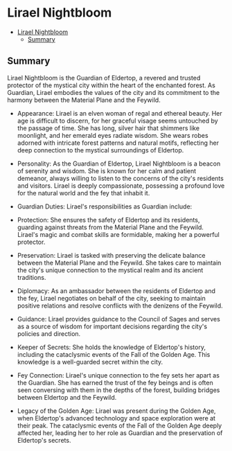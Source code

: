 # Lirael Nightbloom

- [Lirael Nightbloom](#lirael-nightbloom)
  - [Summary](#summary)


## Summary
Lirael Nightbloom is the Guardian of Eldertop, a revered and trusted protector of the mystical city within the heart of the enchanted forest. As Guardian, Lirael embodies the values of the city and its commitment to the harmony between the Material Plane and the Feywild.

- Appearance:
Lirael is an elven woman of regal and ethereal beauty. Her age is difficult to discern, for her graceful visage seems untouched by the passage of time. She has long, silver hair that shimmers like moonlight, and her emerald eyes radiate wisdom. She wears robes adorned with intricate forest patterns and natural motifs, reflecting her deep connection to the mystical surroundings of Eldertop.

- Personality:
As the Guardian of Eldertop, Lirael Nightbloom is a beacon of serenity and wisdom. She is known for her calm and patient demeanor, always willing to listen to the concerns of the city's residents and visitors. Lirael is deeply compassionate, possessing a profound love for the natural world and the fey that inhabit it.

- Guardian Duties: Lirael's responsibilities as Guardian include:

- Protection: She ensures the safety of Eldertop and its residents, guarding against threats from the Material Plane and the Feywild. Lirael's magic and combat skills are formidable, making her a powerful protector.

- Preservation: Lirael is tasked with preserving the delicate balance between the Material Plane and the Feywild. She takes care to maintain the city's unique connection to the mystical realm and its ancient traditions.

- Diplomacy: As an ambassador between the residents of Eldertop and the fey, Lirael negotiates on behalf of the city, seeking to maintain positive relations and resolve conflicts with the denizens of the Feywild.

- Guidance: Lirael provides guidance to the Council of Sages and serves as a source of wisdom for important decisions regarding the city's policies and direction.

- Keeper of Secrets: She holds the knowledge of Eldertop's history, including the cataclysmic events of the Fall of the Golden Age. This knowledge is a well-guarded secret within the city.

- Fey Connection:
Lirael's unique connection to the fey sets her apart as the Guardian. She has earned the trust of the fey beings and is often seen conversing with them in the depths of the forest, building bridges between Eldertop and the Feywild.

- Legacy of the Golden Age: Lirael was present during the Golden Age, when Eldertop's advanced technology and space exploration were at their peak. The cataclysmic events of the Fall of the Golden Age deeply affected her, leading her to her role as Guardian and the preservation of Eldertop's secrets.
